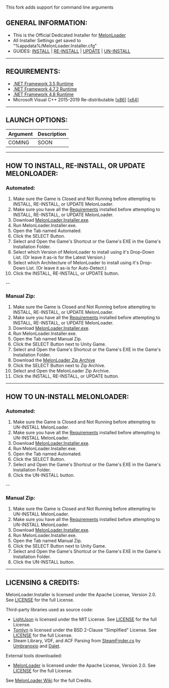 This fork adds support for command line arguments

## GENERAL INFORMATION:

- This is the Official Dedicated Installer for [MelonLoader](https://github.com/LavaGang/MelonLoader)
- All Installer Settings get saved to "%appdata%/MelonLoader.Installer.cfg"
- GUIDES: [INSTALL](#how-to-install-re-install-or-update-melonloader) | [RE-INSTALL](#how-to-install-re-install-or-update-melonloader) | [UPDATE](#how-to-install-re-install-or-update-melonloader) | [UN-INSTALL](#how-to-un-install-melonloader)

---

## REQUIREMENTS:

- [.NET Framework 3.5 Runtime](https://www.microsoft.com/en-us/download/details.aspx?id=21)
- [.NET Framework 4.7.2 Runtime](https://dotnet.microsoft.com/download/dotnet-framework/net472)
- [.NET Framework 4.8 Runtime](https://dotnet.microsoft.com/download/dotnet-framework/net48)
- Microsoft Visual C++ 2015-2019 Re-distributable [[x86](https://aka.ms/vs/16/release/vc_redist.x86.exe)] [[x64](https://aka.ms/vs/16/release/vc_redist.x64.exe)]

---

## LAUNCH OPTIONS:

| Argument | Description |
| - | - |
| COMING | SOON |

---

## HOW TO INSTALL, RE-INSTALL, OR UPDATE MELONLOADER:

### Automated:

1. Make sure the Game is Closed and Not Running before attempting to INSTALL, RE-INSTALL, or UPDATE MelonLoader.
2. Make sure you have all the [Requirements](#requirements) installed before attempting to INSTALL, RE-INSTALL, or UPDATE MelonLoader.
3. Download [MelonLoader.Installer.exe](https://github.com/LavaGang/MelonLoader.Installer/releases/latest/download/MelonLoader.Installer.exe).
4. Run MelonLoader.Installer.exe.
5. Open the Tab named Automated.
6. Click the SELECT Button.
7. Select and Open the Game's Shortcut or the Game's EXE in the Game's Installation Folder.
8. Select which Version of MelonLoader to install using it's Drop-Down List.  (Or leave it as-is for the Latest Version.)
9. Select which Architecture of MelonLoader to install using it's Drop-Down List.  (Or leave it as-is for Auto-Detect.)
10. Click the INSTALL, RE-INSTALL, or UPDATE button.

--

### Manual Zip:

1. Make sure the Game is Closed and Not Running before attempting to INSTALL, RE-INSTALL, or UPDATE MelonLoader.
2. Make sure you have all the [Requirements](#requirements) installed before attempting to INSTALL, RE-INSTALL, or UPDATE MelonLoader.
3. Download [MelonLoader.Installer.exe](https://github.com/LavaGang/MelonLoader.Installer/releases/latest/download/MelonLoader.Installer.exe).
4. Run MelonLoader.Installer.exe.
5. Open the Tab named Manual Zip.
6. Click the SELECT Button next to Unity Game.
7. Select and Open the Game's Shortcut or the Game's EXE in the Game's Installation Folder.
8. Download the [MelonLoader Zip Archive](https://github.com/LavaGang/MelonLoader/releases/latest/download/MelonLoader.x64.zip)
9. Click the SELECT Button next to Zip Archive.
10. Select and Open the MelonLoader Zip Archive.
11. Click the INSTALL, RE-INSTALL, or UPDATE button.

---

## HOW TO UN-INSTALL MELONLOADER:

### Automated:

1. Make sure the Game is Closed and Not Running before attempting to UN-INSTALL MelonLoader.
2. Make sure you have all the [Requirements](#requirements) installed before attempting to UN-INSTALL MelonLoader.
3. Download [MelonLoader.Installer.exe](https://github.com/LavaGang/MelonLoader.Installer/releases/latest/download/MelonLoader.Installer.exe).
4. Run MelonLoader.Installer.exe.
5. Open the Tab named Automated.
6. Click the SELECT Button.
7. Select and Open the Game's Shortcut or the Game's EXE in the Game's Installation Folder.
8. Click the UN-INSTALL button.

--

### Manual Zip:

1. Make sure the Game is Closed and Not Running before attempting to UN-INSTALL MelonLoader.
2. Make sure you have all the [Requirements](#requirements) installed before attempting to UN-INSTALL MelonLoader.
3. Download [MelonLoader.Installer.exe](https://github.com/LavaGang/MelonLoader.Installer/releases/latest/download/MelonLoader.Installer.exe).
4. Run MelonLoader.Installer.exe.
5. Open the Tab named Manual Zip.
6. Click the SELECT Button next to Unity Game.
7. Select and Open the Game's Shortcut or the Game's EXE in the Game's Installation Folder.
8. Click the UN-INSTALL button.

---

## LICENSING & CREDITS:

MelonLoader.Installer is licensed under the Apache License, Version 2.0. See [LICENSE](https://github.com/LavaGang/MelonLoader.Installer/blob/master/LICENSE.md) for the full License.

Third-party libraries used as source code:
- [LightJson](https://github.com/MarcosLopezC/LightJson) is licensed under the MIT License. See [LICENSE](https://github.com/LavaGang/MelonLoader.Installer/blob/master/Libs/LightJson/LICENSE.txt) for the full License.
- [Tomlyn](https://github.com/xoofx/Tomlyn) is licensed under the BSD 2-Clause "Simplified" License. See [LICENSE](https://github.com/LavaGang/MelonLoader.Installer/blob/master/Libs/Tomlyn/license.txt) for the full License.
- Steam Library, VDF, and ACF Parsing from [SteamFinder.cs](https://github.com/Umbranoxio/BeatSaberModInstaller/blob/master/BeatSaberModManager/Dependencies/SteamFinder.cs) by [Umbranoxio](https://github.com/Umbranoxio) and [Dalet](https://github.com/Dalet).

External tools downloaded:
- [MelonLoader](https://github.com/LavaGang/MelonLoader) is licensed under the Apache License, Version 2.0. See [LICENSE](https://github.com/LavaGang/MelonLoader/blob/master/LICENSE.md) for the full License.

See [MelonLoader Wiki](https://melonwiki.xyz/#/credits) for the full Credits.
